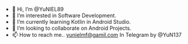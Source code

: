 - 👋 Hi, I’m @YuNIEL89
- 👀 I’m interested in Software Development.
- 🌱 I’m currently learning Kotlin in Android Studio.
- 💞️ I’m looking to collaborate on Android Projects.
- 📫 How to reach me..
yunielmf@gamil.com
In Telegram by @YuN137

<!---
YuNIEL89/YuNIEL89 is a ✨ special ✨ repository because its `README.md` (this file) appears on your GitHub profile.
You can click the Preview link to take a look at your changes.
--->
